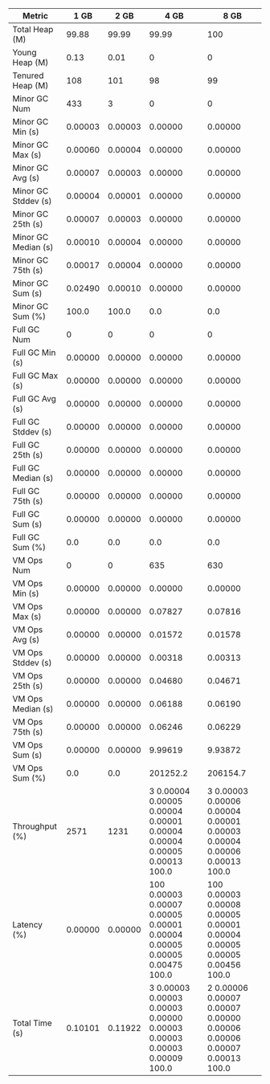 | Metric | 1 GB | 2 GB | 4 GB | 8 GB |
|------|----|----|----|----|
| Total Heap (M) | 99.88 | 99.99 | 99.99 | 100 |
| Young Heap (M) | 0.13 | 0.01 | 0 | 0 |
| Tenured Heap (M) | 108 | 101 | 98 | 99 |
| Minor GC Num | 433 | 3 | 0 | 0 |
| Minor GC Min (s) | 0.00003 | 0.00003 | 0.00000 | 0.00000 |
| Minor GC Max (s) | 0.00060 | 0.00004 | 0.00000 | 0.00000 |
| Minor GC Avg (s) | 0.00007 | 0.00003 | 0.00000 | 0.00000 |
| Minor GC Stddev (s) | 0.00004 | 0.00001 | 0.00000 | 0.00000 |
| Minor GC 25th (s) | 0.00007 | 0.00003 | 0.00000 | 0.00000 |
| Minor GC Median (s) | 0.00010 | 0.00004 | 0.00000 | 0.00000 |
| Minor GC 75th (s) | 0.00017 | 0.00004 | 0.00000 | 0.00000 |
| Minor GC Sum (s) | 0.02490 | 0.00010 | 0.00000 | 0.00000 |
| Minor GC Sum (%) | 100.0 | 100.0 | 0.0 | 0.0 |
| Full GC Num | 0 | 0 | 0 | 0 |
| Full GC Min (s) | 0.00000 | 0.00000 | 0.00000 | 0.00000 |
| Full GC Max (s) | 0.00000 | 0.00000 | 0.00000 | 0.00000 |
| Full GC Avg (s) | 0.00000 | 0.00000 | 0.00000 | 0.00000 |
| Full GC Stddev (s) | 0.00000 | 0.00000 | 0.00000 | 0.00000 |
| Full GC 25th (s) | 0.00000 | 0.00000 | 0.00000 | 0.00000 |
| Full GC Median (s) | 0.00000 | 0.00000 | 0.00000 | 0.00000 |
| Full GC 75th (s) | 0.00000 | 0.00000 | 0.00000 | 0.00000 |
| Full GC Sum (s) | 0.00000 | 0.00000 | 0.00000 | 0.00000 |
| Full GC Sum (%) | 0.0 | 0.0 | 0.0 | 0.0 |
| VM Ops Num | 0 | 0 | 635 | 630 |
| VM Ops Min (s) | 0.00000 | 0.00000 | 0.00000 | 0.00000 |
| VM Ops Max (s) | 0.00000 | 0.00000 | 0.07827 | 0.07816 |
| VM Ops Avg (s) | 0.00000 | 0.00000 | 0.01572 | 0.01578 |
| VM Ops Stddev (s) | 0.00000 | 0.00000 | 0.00318 | 0.00313 |
| VM Ops 25th (s) | 0.00000 | 0.00000 | 0.04680 | 0.04671 |
| VM Ops Median (s) | 0.00000 | 0.00000 | 0.06188 | 0.06190 |
| VM Ops 75th (s) | 0.00000 | 0.00000 | 0.06246 | 0.06229 |
| VM Ops Sum (s) | 0.00000 | 0.00000 | 9.99619 | 9.93872 |
| VM Ops Sum (%) | 0.0 | 0.0 | 201252.2 | 206154.7 |
| Throughput (%) | 2571 | 1231 | 3	0.00004	0.00005	0.00004	0.00001	0.00004	0.00004	0.00005	0.00013	100.0 | 3	0.00003	0.00006	0.00004	0.00001	0.00003	0.00004	0.00006	0.00013	100.0 |
| Latency (%) | 0.00000 | 0.00000 | 100	0.00003	0.00007	0.00005	0.00001	0.00004	0.00005	0.00005	0.00475	100.0 | 100	0.00003	0.00008	0.00005	0.00001	0.00004	0.00005	0.00005	0.00456	100.0 |
| Total Time (s) | 0.10101 | 0.11922 | 3	0.00003	0.00003	0.00003	0.00000	0.00003	0.00003	0.00003	0.00009	100.0 | 2	0.00006	0.00007	0.00007	0.00000	0.00006	0.00006	0.00007	0.00013	100.0 |

